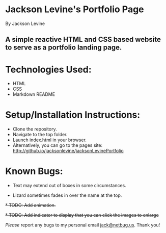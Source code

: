 # Jackson Levine's Portfolio Page
By Jackson Levine
## A simple reactive HTML and CSS based website to serve as a portfolio landing page. 
# Technologies Used:
* HTML
* CSS
* Markdown README
# Setup/Installation Instructions:
* Clone the repository.
* Navigate to the top folder.
* Launch index.html in your browser.
* Alternatively, you can go to the pages site: http://github.io/jacksonlevine/jacksonLevinePortfolio
# Known Bugs:
* Text may extend out of boxes in some circumstances.

* Lizard sometimes fades in over the name at the top.

~~* TODO: Add animation.~~

~~* TODO: Add indicator to display that you can click the images to enlarge~~

_Please_ report any bugs to my personal email jack@netbug.us. Thank you!